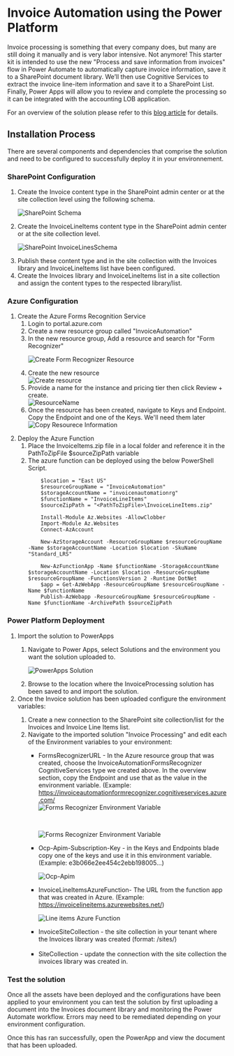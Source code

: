 <h1>Invoice Automation using the Power Platform</h1>

Invoice processing is something that every company does, but many are still doing it manually and is very labor intensive.  Not anymore!  This starter kit is intended to use the new "Process and save information from invoices" flow in Power Automate to automatically capture invoice information, save it to a SharePoint document library.  We’ll then use Cognitive Services to extract the invoice line-item information and save it to a SharePoint List.  Finally, Power Apps will allow you to review and complete the processing so it can be integrated with the accounting LOB application.

For an overview of the solution please refer to this [blog article]("https://powerusers.microsoft.com/t5/Power-Automate-Community-Blog/Invoice-Automation-using-the-Power-Platform/ba-p/875628) for details.

<h2>Installation Process</h2>
There are several components and dependencies that comprise the solution and need to be configured to successfully deploy it in your environnement.

<h3>SharePoint Configuration</h3>
<ol>
<li>
Create the Invoice content type in the SharePoint admin center or at the site collection level using the following schema.
</li>

 ![SharePoint Schema](images/1-InvoicesContentType.png)

<li>Create the InvoiceLineItems content type in the SharePoint admin center or at the site collection level.</li>

![SharePoint InvoiceLinesSchema](images/2-InvoiceLinesContentType.png)

<li>Publish these content type and in the site collection with the Invoices library and InvoiceLineItems list have been configured.</li>
<li>Create the Invoices library and InvoiceLineItems list in a site collection and assign the content types to the respected library/list.</li>
</ol>

<h3>Azure Configuration</h3>
<ol>
<li>Create the Azure Forms Recognition Service
    <ol>
        <li>Login to portal.azure.com</li>
        <li>Create a new resource group called "InvoiceAutomation"</li>
        <li>In the new resource group, Add a resource and search for "Form Recognizer"</li>


        
![Create Form Recognizer Resource](images/3-CreateFormRecognizerResource.png)
        <li>Create the new resource</li>
![Create resource](images/4-CreateResource.png)
        <li>Provide a name for the instance and pricing tier then click Review + create.</li>
![ResourceName](images/5-ProvideResoureceName.png)
        <li>Once the resource has been created, navigate to Keys and Endpoint.  Copy the Endpoint and one of the Keys.  We'll need them later</li>
![Copy Resourece Information](images/5-ProvideResoureceName.png)
    </ol>

</li>
<li>
Deploy the Azure Function
    <ol>
        <li>Place the InvoiceItems.zip file in a local folder and reference it in the PathToZipFile $sourceZipPath variable</li>
        <li>The azure function can be deployed using the below PowerShell Script.

        $location = "East US"
		$resourceGroupName = "InvoiceAutomation"
		$storageAccountName = "invoicenautomationrg"
		$functionName = "InvoiceLineItems"
		$sourceZipPath = "<PathToZipFile>\InvoiceLineItems.zip"
		
		Install-Module Az.Websites -AllowClobber
		Import-Module Az.Websites
		Connect-AzAccount
		
		New-AzStorageAccount -ResourceGroupName $resourceGroupName -Name $storageAccountName -Location $location -SkuName "Standard_LRS"
		
		New-AzFunctionApp -Name $functionName -StorageAccountName $storageAccountName -Location $location -ResourceGroupName $resourceGroupName -FunctionsVersion 2 -Runtime DotNet
		$app = Get-AzWebApp -ResourceGroupName $resourceGroupName -Name $functionName
		Publish-AzWebapp -ResourceGroupName $resourceGroupName -Name $functionName -ArchivePath $sourceZipPath
</li>
</ol>
</li>
</ol>

<h3>Power Platform Deployment</h3>
<ol>
    <li>Import the solution to PowerApps</li>
    <ol>
        <li>Navigate to Power Apps, select Solutions and the environment you want the solution uploaded to.</li>

![PowerApps Solution](images/6-PowerAppsSolution.png)
        <li>Browse to the location where the InvoiceProcessing solution has been saved to and import the solution.</li>
    </ol>
    <li>Once the Invoice solution has been uploaded configure the environment variables:</li>
    <ol>
    <li>Create a new connection to the SharePoint site collection/list for the Invoices and Invoice Line Items list.</li>
    <li>Navigate to the imported solution "Invoice Processing" and edit each of the Environment variables to your environment:</li>
        <ul>
            <li>FormsRecognizerURL - In the Azure resource group that was created, choose the InvoiceAutomationFormsRecognizer CognitiveServices type we created above.  In the overview section, copy the Endpoint and use that as the value in the environment variable. (Example:  https://invoiceautomationformrecognizer.cognitiveservices.azure.com/</li>
![Forms Recognizer Environment Variable](images/7-FormsRecognizerURL.png)
<P><br>

![Forms Recognizer Environment Variable](images/7-FormsRecognizerURL2.png)
</p>
            <li>Ocp-Apim-Subscription-Key - in the Keys and Endpoints blade copy one of the keys and use it in this environment variable. (Example:  e3b066e2ee454c2ebb198005...)</li>

![Ocp-Apim](images/8-OcpApim.png)          
            <li>InvoiceLineItemsAzureFunction- The URL from the function app that was created in Azure.  (Example:  https://invoicelineitems.azurewebsites.net/)</li>

![Line items Azure Function](images/9-InvoiceLineItemsAzureFunction.png)  
            <li>InvoiceSiteCollection - the site collection in your tenant where the Invoices library was created (format:  /sites/<SiteCollection>)</li>          
            <li>SiteCollection - update the connection with the site collection the invoices library was created in.</li>
        </ul>
    </ol>
</ol>
<h3>Test the solution</h3>
Once all the assets have been deployed and the configurations have been applied to your environment you can test the solution by first uploading a document into the Invoices document library and monitoring the Power Automate workflow.  Errors may need to be remediated depending on your environment configuration.

Once this has ran successfully, open the PowerApp and view the document that has been uploaded.